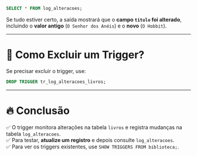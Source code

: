 ```sql
SELECT * FROM log_alteracoes;
```

Se tudo estiver certo, a saída mostrará que o **campo `titulo` foi alterado**, incluindo o **valor antigo** (`O Senhor dos Anéis`) e o **novo** (`O Hobbit`).

---

# 📌 Como Excluir um Trigger?

Se precisar excluir o trigger, use:

```sql
DROP TRIGGER tr_log_alteracoes_livros;
```

---

# 🔥 Conclusão

✅ O trigger monitora alterações na tabela `livros` e registra mudanças na tabela `log_alteracoes`.  
✅ Para testar, **atualize um registro** e depois consulte `log_alteracoes`.  
✅ Para ver os triggers existentes, use `SHOW TRIGGERS FROM biblioteca;`.